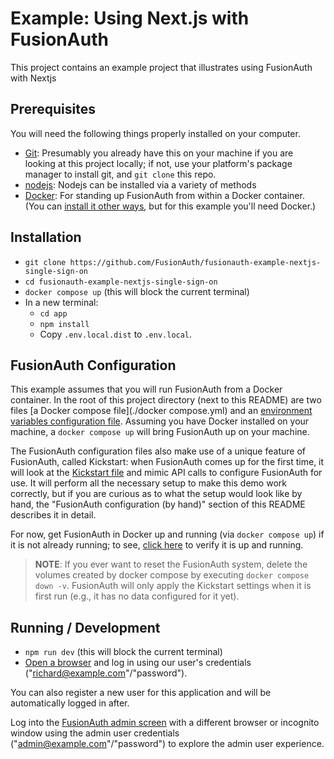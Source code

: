 # Example: Using Next.js with FusionAuth

This project contains an example project that illustrates using FusionAuth with Nextjs

## Prerequisites
You will need the following things properly installed on your computer.

* [Git](http://git-scm.com/): Presumably you already have this on your machine if you are looking at this project locally; if not, use your platform's package manager to install git, and `git clone` this repo.
* [nodejs](https://nodejs.org/): Nodejs can be installed via a variety of methods
* [Docker](https://www.docker.com): For standing up FusionAuth from within a Docker container. (You can [install it other ways](https://fusionauth.io/docs/v1/tech/installation-guide/), but for this example you'll need Docker.)

## Installation
* `git clone https://github.com/FusionAuth/fusionauth-example-nextjs-single-sign-on`
* `cd fusionauth-example-nextjs-single-sign-on`
* `docker compose up` (this will block the current terminal)
* In a new terminal:
  * `cd app`
  * `npm install`
  * Copy `.env.local.dist` to `.env.local`.


## FusionAuth Configuration
This example assumes that you will run FusionAuth from a Docker container. In the root of this project directory (next to this README) are two files [a Docker compose file](./docker compose.yml) and an [environment variables configuration file](./.env). Assuming you have Docker installed on your machine, a `docker compose up` will bring FusionAuth up on your machine.

The FusionAuth configuration files also make use of a unique feature of FusionAuth, called Kickstart: when FusionAuth comes up for the first time, it will look at the [Kickstart file](./kickstart/kickstart.json) and mimic API calls to configure FusionAuth for use. It will perform all the necessary setup to make this demo work correctly, but if you are curious as to what the setup would look like by hand, the "FusionAuth configuration (by hand)" section of this README describes it in detail.

For now, get FusionAuth in Docker up and running (via `docker compose up`) if it is not already running; to see, [click here](http://localhost:9011/) to verify it is up and running.

> **NOTE**: If you ever want to reset the FusionAuth system, delete the volumes created by docker compose by executing `docker compose down -v`. FusionAuth will only apply the Kickstart settings when it is first run (e.g., it has no data configured for it yet).


## Running / Development

* `npm run dev` (this will block the current terminal)
* [Open a browser](http://localhost:3000) and log in using our user's credentials ("richard@example.com"/"password").

You can also register a new user for this application and will be automatically logged in after.

Log into the [FusionAuth admin screen](http://localhost:9011) with a different browser or incognito window using the admin user credentials ("admin@example.com"/"password") to explore the admin user experience.
